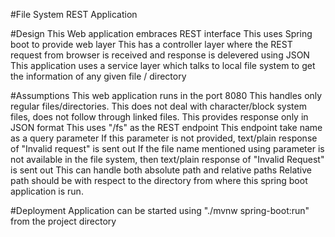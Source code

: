 #File System REST Application

#Design
This Web application embraces REST interface
This uses Spring boot to provide web layer
This has a controller layer where the REST request from browser is received and response is delevered using JSON
This application uses a service layer which talks to local file system to get the information of any given file / directory

#Assumptions
This web application runs in the port 8080
This handles only regular files/directories.
This does not deal with character/block system files, does not follow through linked files.
This provides response only in JSON format
This uses "/fs" as the REST endpoint
This endpoint take name as a query parameter
If this parameter is not provided, text/plain response of "Invalid request" is sent out
If the file name mentioned using parameter is not available in the file system, then text/plain response of "Invalid Request" is sent out
This can handle both absolute path and relative paths
Relative path should be with respect to the directory from where this spring boot application is run.

#Deployment
Application can be started using "./mvnw spring-boot:run" from the project directory


